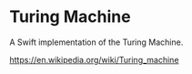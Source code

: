 # Turing Machine

A Swift implementation of the Turing Machine.

https://en.wikipedia.org/wiki/Turing_machine

